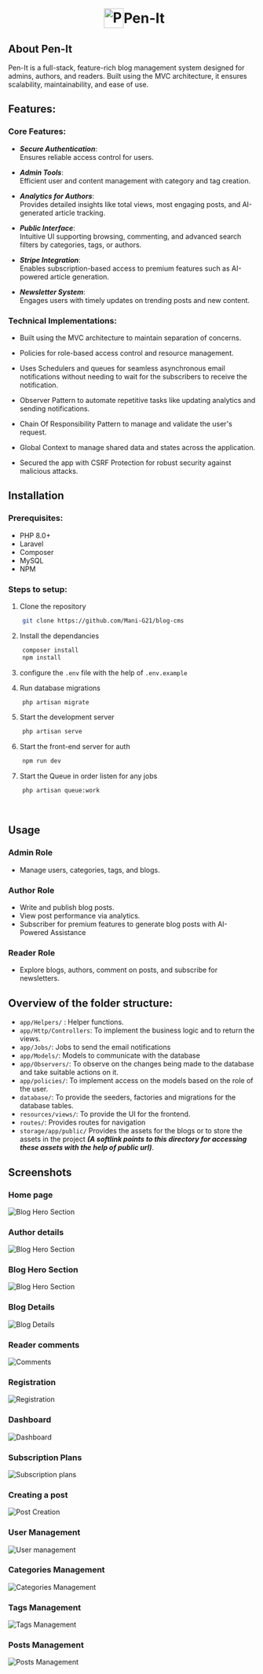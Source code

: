 <h1 style="display: flex; align-items: center; justify-content: center;">
<img src="public/frontend/assets/img/logo/logo-default.png" alt="Pen-It Logo" style="margin-left: 10px; height: 40px;">
    Pen-It 
</h1>

## About Pen-It
<p>Pen-It is a full-stack, feature-rich blog management system designed for admins, authors, and readers. Built using the MVC architecture, it ensures scalability, maintainability, and ease of use.</p>

## Features:

### Core Features:
- ___Secure Authentication___: <br>Ensures reliable access control for users.

- ___Admin Tools___: <br>Efficient user and content management with category and tag creation.

- ___Analytics for Authors___: <br>Provides detailed insights like total views, most engaging posts, and AI-generated article tracking.

- ___Public Interface___: <br>Intuitive UI supporting browsing, commenting, and advanced search filters by categories, tags, or authors.

- ___Stripe Integration___: <br>Enables subscription-based access to premium features such as AI-powered article generation.

- ___Newsletter System___: <br>Engages users with timely updates on trending posts and new content.

### Technical Implementations:

- Built using the MVC architecture to maintain separation of concerns.

- Policies for role-based access control and resource management.

- Uses Schedulers and queues for seamless asynchronous email notifications without needing to wait for the subscribers to receive the notification.
  
- Observer Pattern to automate repetitive tasks like updating analytics and sending notifications.

- Chain Of Responsibility Pattern to manage and validate the user's request.

- Global Context to manage shared data and states across the application.

- Secured the app with CSRF Protection for robust security against malicious attacks.

## Installation

### Prerequisites:

- PHP 8.0+
- Laravel
- Composer
- MySQL
- NPM

### Steps to setup:

1. Clone the repository

```bash
    git clone https://github.com/Mani-G21/blog-cms
```
2. Install the dependancies

```bash
    composer install
    npm install
```

3. configure the `.env` file with the help of `.env.example`

4. Run database migrations

```bash
    php artisan migrate
```
5. Start the development server

```bash
    php artisan serve
```

6. Start the front-end server for auth

```bash
    npm run dev
```

7. Start the Queue in order listen for any jobs

```bash
    php artisan queue:work
```
<br>

## Usage

### Admin Role
- Manage users, categories, tags, and blogs.
  
### Author Role
- Write and publish blog posts.
- View post performance via analytics.
- Subscriber for premium features to generate blog posts with AI-Powered Assistance

### Reader Role
- Explore blogs, authors, comment on posts, and subscribe for newsletters.

## Overview of the folder structure:
- `app/Helpers/` : Helper functions.
- `app/Http/Controllers`: To implement the business logic and to return the views.
- `app/Jobs/`: Jobs to send the email notifications
- `app/Models/`: Models to communicate with the database
- `app/Observers/`: To observe on the changes being made to the database and take suitable actions on it.
- `app/policies/`: To implement access on the models based on the role of the user.
- `database/`: To provide the seeders, factories and migrations for the database tables.
- `resources/views/`: To provide the UI for the frontend.
- `routes/`: Provides routes for navigation
- `storage/app/public/` Provides the assets for the blogs or to store the assets in the project ___(A softlink points to this directory for accessing these assets with the help of public url)___.

## Screenshots

### Home page
![Blog Hero Section](storage/app/public/appScreenshots/homePage.png)

### Author details
![Blog Hero Section](storage/app/public/appScreenshots/userProfile.png)

### Blog Hero Section
![Blog Hero Section](storage/app/public/appScreenshots/blogHero.png)

### Blog Details
![Blog Details](storage/app/public/appScreenshots/blog.png)

### Reader comments
![Comments](storage/app/public/appScreenshots/leaveComment.png)

### Registration
![Registration](storage/app/public/appScreenshots/register.png)

### Dashboard
![Dashboard](storage/app/public/appScreenshots/dashboard.png)

### Subscription Plans
![Subscription plans](storage/app/public/appScreenshots/subscriptionPlans.png)

### Creating a post
![Post Creation](storage/app/public/appScreenshots/createPost.png)

### User Management
![User management](storage/app/public/appScreenshots/manageUsers.png)

### Categories Management
![Categories Management](storage/app/public/appScreenshots/categoryManagement.png)

### Tags Management
![Tags Management](storage/app/public/appScreenshots/Tags.png)

### Posts Management
![Posts Management](storage/app/public/appScreenshots/postManagement.png)
